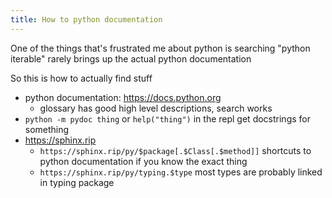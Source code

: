```yaml
---
title: How to python documentation
---
```


One of the things that's frustrated me about python is searching
"python iterable" rarely brings up the actual python documentation

So this is how to actually find stuff

* python documentation: https://docs.python.org
  * glossary has good high level descriptions, search works
* `python -m pydoc thing` or `help("thing")` in the repl get docstrings for something
* https://sphinx.rip
  * `https://sphinx.rip/py/$package[.$Class[.$method]]` shortcuts to python documentation if you know the exact thing
  * `https://sphinx.rip/py/typing.$type` most types are probably linked in typing package

